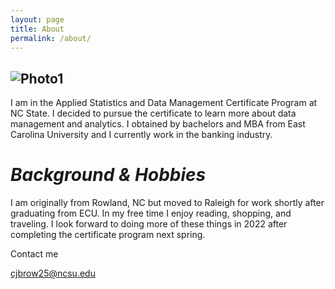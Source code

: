 ```yaml
---
layout: page
title: About
permalink: /about/
---
```

## ![Photo1](https://user-images.githubusercontent.com/89111504/131053681-a8a72796-898d-4d45-ae4b-c4c011de3f30.png)

I am in the Applied Statistics and Data Management Certificate Program at NC State. I decided to pursue the certificate to learn more about data management and analytics. I obtained by bachelors and MBA from East Carolina University and I currently work in the banking industry. 

# *Background & Hobbies*

I am originally from Rowland, NC but moved to Raleigh for work shortly after graduating from ECU.  In my free time I enjoy reading, shopping, and traveling.  I look forward to doing more of these things in 2022 after completing the certificate program next spring.


Contact me

[cjbrow25@ncsu.edu](mailto:cjbrow25@ncsu.edu)
